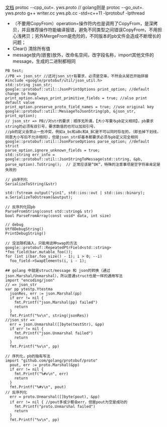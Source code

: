 [文档](https://developers.google.com/protocol-buffers/docs/reference/cpp/google.protobuf.repeated_field#RepeatedField.erase.details)
protoc --cpp_out=. yws.proto  // golang则是 protoc --go_out=. yws.proto
g++ writer.cc yws.pb.cc -std=c++11 -lprotobuf -lpthread

- （不要用CopyFrom）operation=操作符内也是调用了CopyFrom，是深拷贝，并且推荐操作符能编译报错，避免不同类型之间错误CopyFrom，不用担心浅拷贝；另外MergeFrom是危险的，不同版本的pb文件会造成不断增长的问题；
- Clear() 清除所有值
- message放内(嵌套)放外，改命名空间，改字段名称，import其他文件的message，生成的二进制都相同

```
PB test;
//PB => json_str //还对json_str有要求，必须是空串，不然会从尾巴开始拼接
#include <google/protobuf/util/json_util.h>
std::string json_str;
google::protobuf::util::JsonPrintOptions print_option; //default change to hump
print_option.always_print_primitive_fields = true; //also print default value
print_option.preserve_proto_field_names = true; //use original key
google::protobuf::util::MessageToJsonString(pb, &json_str, print_option);
// json_str => PB//对str的要求：顺序无所谓，【大小写要与pb定义相同】，pb要求string的必须有双引号，要求数值的也可以加双引号，
//pb的定义会禁止一些冲突，例如a_bc和aBc和A_BC是不可以同时存在的，（即去掉下划线，同意大小写后不允许相同），但是json_str却基本都要求必须与pb定义完全相同
google::protobuf::util::JsonParseOptions parse_option; //default strict
parse_option.ignore_unknown_fields = true;
std::string err_info = google::protobuf::util::JsonStringToMessage(std::string, &pb, parse_option).ToString();  // 正常应该是“OK”，特殊的注意事项是空字符串肯定是失败的

// pb序列化
SerializeToString(&str)

std::fstream output("yin1", std::ios::out | std::ios::binary);
a.SerializeToOstream(&output);

// 反序列化回pb
ParseFromString(const std::string& str)
bool ParseFromArray(const void* data, int size)

// debug
Utf8DebugString()
PrintDebugString()

// 没法随机插入，只能用这种swap的方法
google::protobuf::RepeatedPtrField<std::string> *foo_field(bar.mutable_foo());
for (int i(bar.foo_size() - 1); i > 0; --i)
  foo_field->SwapElements(i, i - 1);

## golang 中就是struct/message 和 json的转换（通过json.Marshal/Unmarshal），所以普通struct也是一样的通用写法
import "encoding/json"
// => json_str
var pp ytestp.Ytestma
  jsonRes, err := json.Marshal(pp)
  if err != nil {
    fmt.Printf("json.Marshal(pp) failed")
    return
  }
  fmt.Printf("%v\n", string(jsonRes))
//json_str => 
  err = json.Unmarshal([]byte(testStr), &pp)
  if err != nil {
    fmt.Printf("json.Unmarshal failed")
    return
  }
  fmt.Printf("%v\n", pp)

// 序列化，pb的独有写法
import "github.com/golang/protobuf/proto"
  pout, err := proto.Marshal(&pp)
  if err != nil {
    fmt.Printf("%#v\n", err)
    return
  }
  fmt.Printf("%#v\n", pout)
// 反序列化
  err = proto.Unmarshal([]byte(pout), &pp)
  if err != nil { //pout多或少都会err，但是pout为空是成功的
    fmt.Printf("proto.Unmarshal failed")
    return
  }
  fmt.Printf("%v\n", pp)
```